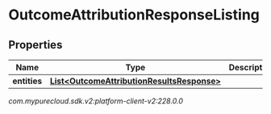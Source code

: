 # OutcomeAttributionResponseListing


## Properties

| Name | Type | Description | Notes |
| ------------ | ------------- | ------------- | ------------- |
| **entities** | [**List&lt;OutcomeAttributionResultsResponse&gt;**](OutcomeAttributionResultsResponse) |  |  [optional] |




_com.mypurecloud.sdk.v2:platform-client-v2:228.0.0_
